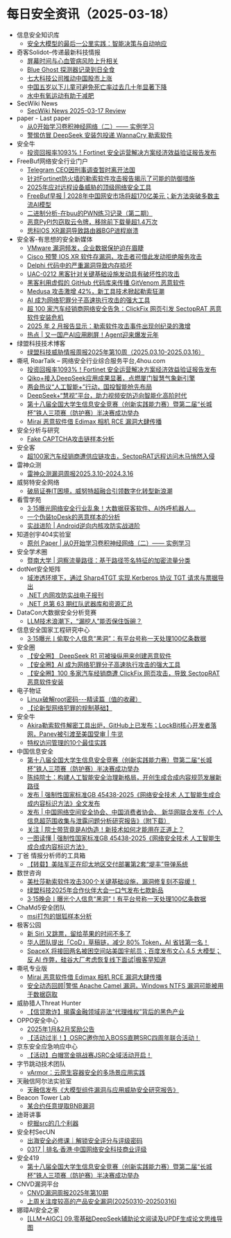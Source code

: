 # 每日安全资讯（2025-03-18）

- 信息安全知识库
  - [安全大模型的最后一公里实践：智能决策与自动响应](https://vipread.com/library/topic/3989)
- 奇客Solidot–传递最新科技情报
  - [屏幕时间与心血管病风险上升相关](https://www.solidot.org/story?sid=80807)
  - [Blue Ghost 探测器记录到日全食](https://www.solidot.org/story?sid=80806)
  - [七大科技公司推动中国股市上涨](https://www.solidot.org/story?sid=80805)
  - [中国五岁以下儿童可避免死亡率过去几十年显著下降](https://www.solidot.org/story?sid=80804)
  - [水中有氧运动有助于减肥](https://www.solidot.org/story?sid=80803)
- SecWiki News
  - [SecWiki News 2025-03-17 Review](http://www.sec-wiki.com/?2025-03-17)
- paper - Last paper
  - [从0开始学习卷积神经网络（二）—— 实例学习](https://paper.seebug.org/3306/)
  - [警惕仿冒 DeepSeek 安装包投递 WannaCry 勒索软件](https://paper.seebug.org/3308/)
- 安全牛
  - [投资回报率1093%！Fortinet 安全运营解决方案经济效益验证报告发布](https://www.aqniu.com/vendor/108654.html)
- FreeBuf网络安全行业门户
  - [Telegram CEO因刑事调查暂时离开法国](https://www.freebuf.com/news/424841.html)
  - [针对Fortinet防火墙的勒索软件攻击报告揭示了可能的防御措施](https://www.freebuf.com/articles/web/424697.html)
  - [2025年应对远程设备威胁的顶级网络安全工具](https://www.freebuf.com/sectool/424706.html)
  - [FreeBuf早报 | 2028年中国网安市场将超170亿美元；新方法突破多数主流AI模型](https://www.freebuf.com/news/424748.html)
  - [二进制分析-在buu的PWN练习记录（第二期）](https://www.freebuf.com/defense/424762.html)
  - [恶意PyPI包窃取云令牌，移除前下载量超1.4万次](https://www.freebuf.com/articles/database/424701.html)
  - [思科IOS XR漏洞导致路由器BGP进程崩溃](https://www.freebuf.com/vuls/424708.html)
- 安全客-有思想的安全新媒体
  - [VMware 漏洞频发，企业数据保护迫在眉睫](https://www.anquanke.com/post/id/305086)
  - [Cisco 预警 IOS XR 软件存漏洞，攻击者可借此发动拒绝服务攻击](https://www.anquanke.com/post/id/305083)
  - [Delphi 代码中的严重漏洞导致内存损坏](https://www.anquanke.com/post/id/305081)
  - [UAC-0212 黑客针对关键基础设施发动具有破坏性的攻击](https://www.anquanke.com/post/id/305078)
  - [黑客利用虚假的 GitHub 代码库来传播 GitVenom 恶意软件](https://www.anquanke.com/post/id/305076)
  - [Medusa 攻击激增 42%，新工具技术掀起勒索狂潮](https://www.anquanke.com/post/id/305074)
  - [AI 成为网络犯罪分子高速执行攻击的强大工具](https://www.anquanke.com/post/id/305071)
  - [超 100 家汽车经销商网络安全告急：ClickFix 网页引发 SectopRAT 恶意软件安装危机](https://www.anquanke.com/post/id/305068)
  - [2025 年 2 月报告显示：勒索软件攻击事件出现创纪录的激增](https://www.anquanke.com/post/id/305065)
  - [热点 | 又一国产AI应用刷屏！Agent迎来爆发元年](https://www.anquanke.com/post/id/305061)
- 绿盟科技技术博客
  - [绿盟科技威胁情报周报2025年第10周（2025.03.10-2025.03.16）](https://blog.nsfocus.net/2025-03-10-2025-03-16/)
- 嘶吼 RoarTalk – 网络安全行业综合服务平台,4hou.com
  - [投资回报率1093%！Fortinet 安全运营解决方案经济效益验证报告发布](https://www.4hou.com/posts/8g7j)
  - [Qiko+接入DeepSeek应用成果显著，点燃厦门智慧气象新引擎](https://www.4hou.com/posts/7M7Q)
  - [两会热议“人工智能+”行动，国投智能抢先布局](https://www.4hou.com/posts/6M7O)
  - [DeepSeek+“慧视”平台，助力视频安防迈向智能化高阶时代](https://www.4hou.com/posts/5MEY)
  - [第十八届全国大学生信息安全竞赛（创新实践能力赛）暨第二届“长城杯”铁人三项赛（防护赛）半决赛成功举办](https://www.4hou.com/posts/42D7)
  - [Mirai 恶意软件借 Edimax 相机 RCE 漏洞大肆传播](https://www.4hou.com/posts/ZgDQ)
- 安全分析与研究
  - [Fake CAPTCHA攻击链样本分析](https://mp.weixin.qq.com/s?__biz=MzA4ODEyODA3MQ==&mid=2247491118&idx=1&sn=6cb6d0e11d4e8f95a43a944a9b10be55&chksm=902fb106a75838104442850d10b22abbb38e85d3b5f52aed1959ed104cfddac13822602ab542&scene=58&subscene=0#rd)
- 安全客
  - [超100家汽车经销商遭供应链攻击，SectopRAT远程访问木马悄然入侵](https://mp.weixin.qq.com/s?__biz=MzA5ODA0NDE2MA==&mid=2649788171&idx=1&sn=44e06b5d62d2b5c7d8161ed2dc4ab453&chksm=8893bf64bfe43672f5d6a415ddcc8f024bc5f617ddb24345279ed2278e011db369653d6d6090&scene=58&subscene=0#rd)
- 雷神众测
  - [雷神众测漏洞周报2025.3.10-2024.3.16](https://mp.weixin.qq.com/s?__biz=MzI0NzEwOTM0MA==&mid=2652503348&idx=1&sn=5ee2b3b8231527b88b6db57f3b018bfc&chksm=f2585e87c52fd7915e7026233da7fe8efb7af033a923c6073b88c7651cfdd85ec8e6e0acb507&scene=58&subscene=0#rd)
- 威努特安全网络
  - [破局证券IT困境，威努特超融合引领数字化转型新浪潮](https://mp.weixin.qq.com/s?__biz=MzAwNTgyODU3NQ==&mid=2651131661&idx=1&sn=dc035d47c4da16aa0969e24c77d8a36e&chksm=80e715bdb7909cabf988e215111c05ac31b6b00552007cddfe3741237d9b2cf475c2472ba7cd&scene=58&subscene=0#rd)
- 看雪学苑
  - [3·15曝光网络安全行业乱象！大数据获客软件、AI外呼机器人...](https://mp.weixin.qq.com/s?__biz=MjM5NTc2MDYxMw==&mid=2458590886&idx=1&sn=cfe70a03111d103e12401dd963708e22&chksm=b18c2e2c86fba73aa64294f0d379298d2aebcef5aed420d638ae648550be91300b63251f6520&scene=58&subscene=0#rd)
  - [一个伪装toDesk的恶意样本的分析](https://mp.weixin.qq.com/s?__biz=MjM5NTc2MDYxMw==&mid=2458590886&idx=2&sn=cbc7583d8f9b145e5cfe130a76eb8a3d&chksm=b18c2e2c86fba73a9bb4fbcf98d7f7457e0339124f9b1517c524abb26f0018d23776a3b0b275&scene=58&subscene=0#rd)
  - [实战进阶 | Android逆向内核攻防实战进阶](https://mp.weixin.qq.com/s?__biz=MjM5NTc2MDYxMw==&mid=2458590886&idx=3&sn=ffa298b0d7201a1b9de33b57d902c4f6&chksm=b18c2e2c86fba73af25c6df4e99edcfae03d74a34833b09825454a94b261d7172816eef7e49a&scene=58&subscene=0#rd)
- 知道创宇404实验室
  - [原创 Paper | 从0开始学习卷积神经网络（二）—— 实例学习](https://mp.weixin.qq.com/s?__biz=MzAxNDY2MTQ2OQ==&mid=2650990799&idx=1&sn=8cac750de6baaa8c82d43a3301140aef&chksm=8079aafdb70e23ebc56100e289b92e90e0a73496d2f04759b6394bfe61bc7e71680d0435b45e&scene=58&subscene=0#rd)
- 安全学术圈
  - [暨南大学 | 洞察流量路径：基于路径签名特征的加密流量分类](https://mp.weixin.qq.com/s?__biz=MzU5MTM5MTQ2MA==&mid=2247491812&idx=1&sn=140a830ce89629d12c6f3472dd10a775&chksm=fe2d1f6fc95a96792f7a9991f307e2624f59a7fc93b70d92e6d378f9a131eb739a9472990e36&scene=58&subscene=0#rd)
- dotNet安全矩阵
  - [域渗透环境下，通过 Sharp4TGT 实现 Kerberos 协议 TGT 请求与票据导出](https://mp.weixin.qq.com/s?__biz=MzUyOTc3NTQ5MA==&mid=2247499147&idx=1&sn=a7c524a08f4988b8dc30b6f498e4eefb&chksm=fa595366cd2eda7054a9d2756e157c4f79142917cd6eab01ed6f631a36365ba05076873e83eb&scene=58&subscene=0#rd)
  - [.NET 内网攻防实战电子报刊](https://mp.weixin.qq.com/s?__biz=MzUyOTc3NTQ5MA==&mid=2247499147&idx=2&sn=3ad4849b0267d5d12571eb31af390734&chksm=fa595366cd2eda705874373634ea2ad4d31abf1bd5a36509e05112a5283d20b153d1a77b503b&scene=58&subscene=0#rd)
  - [.NET 总第 63 期红队武器库和资源汇总](https://mp.weixin.qq.com/s?__biz=MzUyOTc3NTQ5MA==&mid=2247499147&idx=3&sn=d42baf86718ede02aebc143c4b54553d&chksm=fa595366cd2eda7081646299a91b287abcd3e4989ba37847ea89daa084c65f8920a221633660&scene=58&subscene=0#rd)
- DataCon大数据安全分析竞赛
  - [LLM技术浪潮下，“漏挖人”能否保住饭碗？](https://mp.weixin.qq.com/s?__biz=MzU5Njg1NzMyNw==&mid=2247489182&idx=1&sn=689013029c0045abbf6fab1fdbba7cf2&chksm=fe5d0e1ec92a8708c7bb9bc80255cd3247f9e9f38c362cbe0fa15de3e223ae45344a786b9bb7&scene=58&subscene=0#rd)
- 信息安全国家工程研究中心
  - [3·15曝光丨偷取个人信息“黑洞”：有平台号称一天处理100亿条数据](https://mp.weixin.qq.com/s?__biz=MzU5OTQ0NzY3Ng==&mid=2247499024&idx=1&sn=3e8a094db27e0ccb4d059bd4989a4902&chksm=feb67c03c9c1f515dfa84faf7f1ce83d912807d859fe54af46ff10c5abea4e57d0c7eefa8921&scene=58&subscene=0#rd)
- 安全圈
  - [【安全圈】 DeepSeek R1 可被操纵用来创建恶意软件](https://mp.weixin.qq.com/s?__biz=MzIzMzE4NDU1OQ==&mid=2652068535&idx=1&sn=63954c2e32a50239182fa1bc7bb4f4d9&chksm=f36e76f7c419ffe1efcaccbf833c4195d6906055caa7987221defa5be257e7cfe9dce0b736b5&scene=58&subscene=0#rd)
  - [【安全圈】AI 成为网络犯罪分子高速执行攻击的强大工具](https://mp.weixin.qq.com/s?__biz=MzIzMzE4NDU1OQ==&mid=2652068535&idx=2&sn=298c1acc1123e932ed63aac7d0f0abcc&chksm=f36e76f7c419ffe15b1bf36c243effe98976208abd835f359c7247c58d71979204b903d5ae72&scene=58&subscene=0#rd)
  - [【安全圈】100 多家汽车经销商遭 ClickFix 网页攻击，导致 SectopRAT 恶意软件安装](https://mp.weixin.qq.com/s?__biz=MzIzMzE4NDU1OQ==&mid=2652068535&idx=3&sn=d89cd6c7f38d627e8162a9e0f4f0e90d&chksm=f36e76f7c419ffe10dd86a962515c0f016dc5c002c4d6f99ddb14eb2a700f0d1d77b14a6b2be&scene=58&subscene=0#rd)
- 电子物证
  - [Linux破解root密码---精读篇（值的收藏）](https://mp.weixin.qq.com/s?__biz=MzAwNDcwMDgzMA==&mid=2651048365&idx=1&sn=49b60084d7a979c0d2e3119e926ee247&chksm=80d0865cb7a70f4aea8357c8e6f16e685b4475bd4fb577442766b8fec8f5a193d1950958eb10&scene=58&subscene=0#rd)
  - [【论新型网络犯罪的规制基础】](https://mp.weixin.qq.com/s?__biz=MzAwNDcwMDgzMA==&mid=2651048365&idx=2&sn=3c5ba8b626c66855b08eedce337f3a7d&chksm=80d0865cb7a70f4abf0b1a08e3ceca5898843b39a472751e4553e425f07b12e28d0f42787d47&scene=58&subscene=0#rd)
- 安全牛
  - [Akira勒索软件解密工具出炉，GitHub上已发布；LockBit核心开发者落网，Panev被引渡至美国受审 | 牛览](https://mp.weixin.qq.com/s?__biz=MjM5Njc3NjM4MA==&mid=2651135514&idx=1&sn=ecace7058fc08f1a7e5d20cb4d2c161c&chksm=bd15aec98a6227df51fa1b664eff94f512cabe0db1d24893fbfc39581a96d154b425fb3c9b53&scene=58&subscene=0#rd)
  - [特权访问管理的10个最佳实践](https://mp.weixin.qq.com/s?__biz=MjM5Njc3NjM4MA==&mid=2651135514&idx=2&sn=ba3600b6e88f2b90730458e625a85bb2&chksm=bd15aec98a6227dfd9a44f96a9a2aaf2c700e040ff3e300872d9686fba32b4a4e283d277ab59&scene=58&subscene=0#rd)
- 中国信息安全
  - [第十八届全国大学生信息安全竞赛（创新实践能力赛）暨第二届“长城杯”铁人三项赛（防护赛）半决赛成功举办](https://mp.weixin.qq.com/s?__biz=MzA5MzE5MDAzOA==&mid=2664238491&idx=1&sn=02b13ca4b70496bbe5af571fe4de67ed&chksm=8b580f62bc2f86743a719a1ac932cf9af855df706d4f9468ebc7735d5d34c53cf673bbc5dc1a&scene=58&subscene=0#rd)
  - [陈纯院士：构建人工智能安全治理新格局，开创生成合成内容规范发展新路径](https://mp.weixin.qq.com/s?__biz=MzA5MzE5MDAzOA==&mid=2664238491&idx=2&sn=9445ef4e051ac6032dc4391f2002e9a9&chksm=8b580f62bc2f8674289834fe7abaed0369bdc45e2c761271ff077e7d86663472c0fee4227c34&scene=58&subscene=0#rd)
  - [发布 | 强制性国家标准GB 45438-2025《网络安全技术 人工智能生成合成内容标识方法》全文发布](https://mp.weixin.qq.com/s?__biz=MzA5MzE5MDAzOA==&mid=2664238491&idx=3&sn=bbd5db1c480dee6b512b32ed56c8fee1&chksm=8b580f62bc2f867472fcb42d0dcab440ebb27ad575bc5726ae552e563a284b902bd0391b7792&scene=58&subscene=0#rd)
  - [发布 | 中国网络空间安全协会、中国消费者协会、 新华网联合发布《个人信息超范围收集与泄露问题分析研究报告》（附下载）](https://mp.weixin.qq.com/s?__biz=MzA5MzE5MDAzOA==&mid=2664238491&idx=4&sn=c472ed506f1b9946afc3761aa5fec44b&chksm=8b580f62bc2f8674d554db49274ece2eb16fbe4199c6ffa8cf6a4b16602fdf14f03d013ab348&scene=58&subscene=0#rd)
  - [关注 | 院士带货竟是AI伪造！新技术如何才能用在正道上？](https://mp.weixin.qq.com/s?__biz=MzA5MzE5MDAzOA==&mid=2664238491&idx=5&sn=5882977380faec16a4fb939dbd4b892f&chksm=8b580f62bc2f86745a525203d6670961b827e78623d711dcb91841d136e9cd0fabc20ce03aba&scene=58&subscene=0#rd)
  - [一图读懂 | 强制性国家标准GB 45438-2025《网络安全技术 人工智能生成合成内容标识方法》](https://mp.weixin.qq.com/s?__biz=MzA5MzE5MDAzOA==&mid=2664238491&idx=6&sn=afa09ab26936a38ae2494db6b84720fe&chksm=8b580f62bc2f867463dadfd48a7a1fbcf441c8fc1d8a47a3fc34d83b8ee5dc51516b0af3502a&scene=58&subscene=0#rd)
- 丁爸 情报分析师的工具箱
  - [【转载】美陆军正在印太地区交付部署第2套“堤丰”导弹系统](https://mp.weixin.qq.com/s?__biz=MzI2MTE0NTE3Mw==&mid=2651149449&idx=1&sn=4024ca81c3572b3c443b759a6b2d6326&chksm=f1af23b3c6d8aaa53d6e0256c6a5cb33b627fa6ce06e45941b413a347df59c57d831f7432b0a&scene=58&subscene=0#rd)
- 数世咨询
  - [美杜莎勒索软件攻击300个关键基础设施，漏洞修复刻不容缓！](https://mp.weixin.qq.com/s?__biz=MzkxNzA3MTgyNg==&mid=2247538064&idx=1&sn=36865c16bae5fc4a460a0ea6115bab19&chksm=c144272df633ae3b2eebeb86193aee8ec918ee1bba78a9bb2f1e9564f2a51110aa99e7581bca&scene=58&subscene=0#rd)
  - [绿盟科技2025年合作伙伴大会一口气发布七款新品](https://mp.weixin.qq.com/s?__biz=MzkxNzA3MTgyNg==&mid=2247538064&idx=2&sn=d6ab24b1929b052a5997f4a7e1bd8d84&chksm=c144272df633ae3b0aae6f3c78399c121aa3019b588ccc3247b32b87618b17a129b7e0bf2dab&scene=58&subscene=0#rd)
  - [3·15晚会丨曝光个人信息“黑洞”！有平台号称一天处理100亿条数据](https://mp.weixin.qq.com/s?__biz=MzkxNzA3MTgyNg==&mid=2247538064&idx=3&sn=4a4d60d599f3f9074bde8814516cd0c4&chksm=c144272df633ae3b420f97ad96cb2520140fa9b33b7bf62774a313ccf788de4fab35c6a88531&scene=58&subscene=0#rd)
- ChaMd5安全团队
  - [msi打包的银狐样本分析](https://mp.weixin.qq.com/s?__biz=MzIzMTc1MjExOQ==&mid=2247512329&idx=1&sn=b26975cfba9402730db4e1c4dfc9a95d&chksm=e89d99d1dfea10c7fc12ffe48f28778bb0580873c77b556df0bc3dc730ff7c14c991bb7fa85b&scene=58&subscene=0#rd)
- 极客公园
  - [新 Siri 又跳票，留给苹果的时间不多了](https://mp.weixin.qq.com/s?__biz=MTMwNDMwODQ0MQ==&mid=2653075871&idx=1&sn=237652ab991cec8fca76e02521b74996&chksm=7e57c42949204d3febe58e42aa8f9d31f905a8ee83db29462742ced3f6629c5c0d12e98917f7&scene=58&subscene=0#rd)
  - [华人团队提出「CoD」草稿链，减少 80% Token，AI 省钱第一名！](https://mp.weixin.qq.com/s?__biz=MTMwNDMwODQ0MQ==&mid=2653075843&idx=1&sn=77121ddfffb1e5a025c59321a4804894&chksm=7e57c43549204d23be0b01c358a284e9d944713dafeb172ecb3a94cd95548bf8d832c7b8761e&scene=58&subscene=0#rd)
  - [SpaceX 将接回两名被困空间站美国宇航员；百度发布文心 4.5 大模型；反 AI 作弊，硅谷大厂考虑恢复线下面试|极客早知道](https://mp.weixin.qq.com/s?__biz=MTMwNDMwODQ0MQ==&mid=2653075834&idx=1&sn=9aab1a488682892c6fa119e13f322d61&chksm=7e57c4cc49204ddae2456fa08806748a434d89d35a0e388b6d4619cba9129dbf69ffba08ea77&scene=58&subscene=0#rd)
- 嘶吼专业版
  - [Mirai 恶意软件借 Edimax 相机 RCE 漏洞大肆传播](https://mp.weixin.qq.com/s?__biz=MzI0MDY1MDU4MQ==&mid=2247581542&idx=1&sn=ad77c2d4beeea39629018a1de47c3ffc&chksm=e9146f5cde63e64a694399fcee5658e6f7e0a49cc4137740dda2cd89820ffe9ea1fcc500af08&scene=58&subscene=0#rd)
  - [安全动态回顾|警惕 Apache Camel 漏洞，Windows NTFS 漏洞可能被用于数据窃取](https://mp.weixin.qq.com/s?__biz=MzI0MDY1MDU4MQ==&mid=2247581542&idx=2&sn=ef5fe7c8ee3aa63d8f53067527f9797a&chksm=e9146f5cde63e64a33e419d1eb7d8ab1071dad1b6d4eca0d0f2a761e8d3a0463b40b63f01517&scene=58&subscene=0#rd)
- 威胁猎人Threat Hunter
  - [【信贷欺诈】揭露金融领域非法“代理维权”背后的黑色产业](https://mp.weixin.qq.com/s?__biz=MzI3NDY3NDUxNg==&mid=2247499128&idx=1&sn=b5b1ad3fe61dff2d71061118637664ae&chksm=eb12db43dc655255d803b93c8ae67166278a0cdf20d25beb4453aa891770ac0ec4f6d0ac8c0d&scene=58&subscene=0#rd)
- OPPO安全中心
  - [2025年1月&2月奖励公告](https://mp.weixin.qq.com/s?__biz=MzUyNzc4Mzk3MQ==&mid=2247494222&idx=1&sn=b664d9d6feef725c48dc25907129c3ea&chksm=fa78eb02cd0f6214206adc1ea2de81a0852e935bd6ab1d2c9806e42c647544dda7bf5cd6a4db&scene=58&subscene=0#rd)
  - [【活动过半！】OSRC邀你加入BOSS直聘SRC四周年联合活动！](https://mp.weixin.qq.com/s?__biz=MzUyNzc4Mzk3MQ==&mid=2247494222&idx=2&sn=54a8b67d66abfe06934b91c291ae0200&chksm=fa78eb02cd0f62149d88ede532423196570e30d79f26fcad9f1dad744caaec4f99ad9f4cd017&scene=58&subscene=0#rd)
- 京东安全应急响应中心
  - [【活动】白帽赏金挑战赛JSRC全域活动开启！](https://mp.weixin.qq.com/s?__biz=MjM5OTk2MTMxOQ==&mid=2727844276&idx=1&sn=05edd49e065003c78ab8651dc7a71230&chksm=80504e3cb727c72ad6023fd271c22a980ff0281f84cc477e8473fa7bca60e1fd7c1a17a8720b&scene=58&subscene=0#rd)
- 字节跳动技术团队
  - [vArmor：云原生容器安全的多场景应用实践](https://mp.weixin.qq.com/s?__biz=MzI1MzYzMjE0MQ==&mid=2247513819&idx=1&sn=4a7bb748c53d31e3d9c5194534917870&chksm=e9d37d39dea4f42f29908896bc092c7da7d493b409aa1b9bbdf559b98380c4358e310c69ae0d&scene=58&subscene=0#rd)
- 天融信阿尔法实验室
  - [天融信发布《大模型组件漏洞与应用威胁安全研究报告》​](https://mp.weixin.qq.com/s?__biz=Mzg3MDAzMDQxNw==&mid=2247496682&idx=1&sn=e4643091842bb9fe7d576a85fe1e129a&chksm=ce96bed4f9e137c2d0a34d7f1aaad207f3a7e812cdf4e0f091b7d0a30d94463914b35014189e&scene=58&subscene=0#rd)
- Beacon Tower Lab
  - [某合约任意提取BNB漏洞](https://mp.weixin.qq.com/s?__biz=MzkyNzcxNTczNA==&mid=2247487054&idx=1&sn=f7a9ab7406135e91f6b98f7d0341f6bc&chksm=c22296b7f5551fa1bd51b4c258ac6244bad50aa97ea58f3c353361d92372e881f25e3addd18a&scene=58&subscene=0#rd)
- 迪哥讲事
  - [挖掘src的几个利器](https://mp.weixin.qq.com/s?__biz=MzIzMTIzNTM0MA==&mid=2247497282&idx=1&sn=2f55de163b57fc224c58a6dc5099b7b9&chksm=e8a5fc21dfd27537a8d7dba88cc88bde31cf3dcc764efd8bfe5c691fb43d924ab699d3584871&scene=58&subscene=0#rd)
- 安全村SecUN
  - [出海安全必修课｜解锁安全评分与评级密码](https://mp.weixin.qq.com/s?__biz=MzkyODM5NzQwNQ==&mid=2247496487&idx=1&sn=d14651bb25e3d1c618e7e849460f38b6&chksm=c21bd215f56c5b0337910971c47d161bb1d6f52f9536fd6990bf08f8715d8bc86210a959de0c&scene=58&subscene=0#rd)
  - [0317 | 排名·香港·中国网络安全科技商业评级](https://mp.weixin.qq.com/s?__biz=MzkyODM5NzQwNQ==&mid=2247496487&idx=2&sn=6eee3052332e30f5f58267d0184f5348&chksm=c21bd215f56c5b03c8134484605472f6ddc30d75ff7d86390958c1f741a3dd1304aa6367f564&scene=58&subscene=0#rd)
- 安全419
  - [第十八届全国大学生信息安全竞赛（创新实践能力赛）暨第二届“长城杯”铁人三项赛（防护赛）半决赛成功举办](https://mp.weixin.qq.com/s?__biz=MzUyMDQ4OTkyMg==&mid=2247547235&idx=1&sn=64f14cb0d44e394f198486312956131d&chksm=f9ebe7cece9c6ed8f4aaa37fdb7e208959cebf9d421caff2bb4004e56b09e2d363e6e7a82569&scene=58&subscene=0#rd)
- CNVD漏洞平台
  - [CNVD漏洞周报2025年第10期](https://mp.weixin.qq.com/s?__biz=MzU3ODM2NTg2Mg==&mid=2247495843&idx=1&sn=36b368160ef2df7587d3c0c94ab30c81&chksm=fd74c06aca03497cb9aef84ffcbc6cb968f07edfb61063db88f6c5be00027c7f98b9358ce345&scene=58&subscene=0#rd)
  - [上周关注度较高的产品安全漏洞(20250310-20250316)](https://mp.weixin.qq.com/s?__biz=MzU3ODM2NTg2Mg==&mid=2247495843&idx=2&sn=3b77c90392efb207416c67e1fe0d85e8&chksm=fd74c06aca03497c648fcf713e58a7a6fc33dac6b532f9e91dae64b91a8e95394f5e069ba62b&scene=58&subscene=0#rd)
- 娜璋AI安全之家
  - [[LLM+AIGC] 09.零基础DeepSeek辅助论文阅读及UPDF生成论文思维导图](https://mp.weixin.qq.com/s?__biz=Mzg5MTM5ODU2Mg==&mid=2247501665&idx=1&sn=3d0e08052710e5e3a332db03aa20524f&chksm=cfcf77acf8b8febaf9c685f57fcac06d78a0860897aa522a7b059520e69c0bec6cd0527c783b&scene=58&subscene=0#rd)
